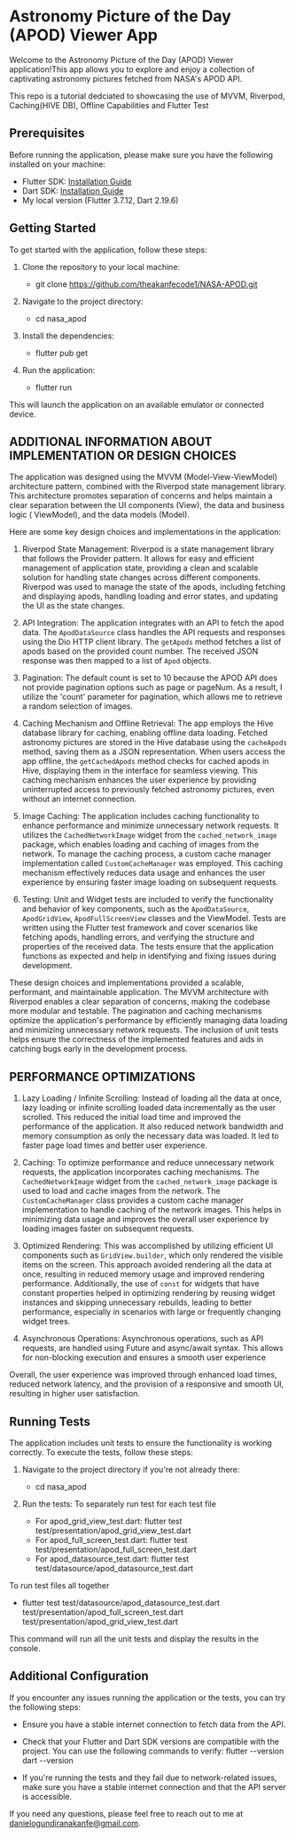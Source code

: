 # Astronomy Picture of the Day (APOD) Viewer App

Welcome to the Astronomy Picture of the Day (APOD) Viewer application!This app allows you to explore
and enjoy a collection of captivating astronomy pictures fetched from NASA's APOD API.

This repo is a tutorial dedciated to showcasing the use of MVVM, Riverpod, Caching(HIVE DB), Offline Capabilities and Flutter Test

## Prerequisites

Before running the application, please make sure you have the following installed on your machine:

- Flutter SDK: [Installation Guide](https://flutter.dev/docs/get-started/install)
- Dart SDK: [Installation Guide](https://dart.dev/get-dart)
- My local version (Flutter 3.7.12, Dart 2.19.6)

## Getting Started

To get started with the application, follow these steps:

1. Clone the repository to your local machine:
    - git clone https://github.com/theakanfecode1/NASA-APOD.git

2. Navigate to the project directory:
    - cd nasa_apod

3. Install the dependencies:
    - flutter pub get

4. Run the application:
    - flutter run

This will launch the application on an available emulator or connected device.

## ADDITIONAL INFORMATION ABOUT IMPLEMENTATION OR DESIGN CHOICES

The application was designed using the MVVM (Model-View-ViewModel) architecture pattern, combined
with the Riverpod state management library. This architecture promotes separation of concerns and
helps maintain a clear separation between the UI components (View), the data and business logic (
ViewModel), and the data models (Model).

Here are some key design choices and implementations in the application:

1. Riverpod State Management: Riverpod is a state management library that follows the Provider
   pattern. It allows for easy and efficient management of application state, providing a clean and
   scalable solution for handling state changes across different components. Riverpod was used to
   manage the state of the apods, including fetching and displaying apods, handling loading
   and error states, and updating the UI as the state changes.

2. API Integration: The application integrates with an API to fetch the apod data.
   The `ApodDataSource` class handles the API requests and responses using the Dio HTTP client
   library. The `getApods` method fetches a list of apods based on the provided count number. The
   received JSON response was then mapped to a list of `Apod` objects.

3. Pagination: The default count is set to 10 because the APOD API does not provide pagination
   options such
   as page or pageNum. As a result, I utilize the 'count' parameter for pagination, which allows me
   to
   retrieve a random selection of images.

4. Caching Mechanism and Offline Retrieval: The app employs the Hive database library for caching,
   enabling offline data loading.
   Fetched astronomy pictures are stored in the Hive database using the `cacheApods` method, saving
   them as a JSON representation.
   When users access the app offline, the `getCachedApods` method checks for cached apods in
   Hive, displaying them in the interface for seamless viewing.
   This caching mechanism enhances the user experience by providing uninterrupted access to
   previously fetched astronomy pictures, even without an internet connection.

5. Image Caching: The application includes caching functionality to enhance performance and minimize
   unnecessary network requests. It utilizes the `CachedNetworkImage` widget from
   the `cached_network_image` package, which enables loading and caching of images from the network.
   To manage the caching process, a custom cache manager implementation called `CustomCacheManager`
   was employed. This caching mechanism effectively reduces data usage and enhances the user
   experience by ensuring faster image loading on subsequent requests.

6. Testing: Unit and Widget tests are included to verify the functionality and behavior of key
   components, such
   as the `ApodDataSource`, `ApodGridView`, `ApodFullScreenView` classes and the ViewModel.
   Tests are written using the Flutter test framework and cover scenarios like fetching apods,
   handling errors, and verifying the structure and properties of the received data. The tests
   ensure that the application functions as expected and help in identifying and fixing issues
   during development.

These design choices and implementations provided a scalable, performant, and maintainable
application. The MVVM architecture with Riverpod enables a clear separation of concerns, making the
codebase more modular and testable. The pagination and caching mechanisms optimize the application's
performance by efficiently managing data loading and minimizing unnecessary network requests. The
inclusion of unit tests helps ensure the correctness of the implemented features and aids in
catching bugs early in the development process.

## PERFORMANCE OPTIMIZATIONS

1. Lazy Loading / Infinite Scrolling: Instead of loading all the data at once, lazy loading or
   infinite scrolling loaded data incrementally as the user scrolled. This reduced the initial load
   time and improved the performance of the application. It also reduced network bandwidth and
   memory consumption as only the necessary data was loaded. It led to faster page load times and
   better user experience.

2. Caching: To optimize performance and reduce unnecessary network requests, the application
   incorporates caching mechanisms. The `CachedNetworkImage` widget from the `cached_network_image`
   package is used to load and cache images from the network. The `CustomCacheManager` class
   provides a custom cache manager implementation to handle caching of the network images. This
   helps in minimizing data usage and improves the overall user experience by loading images faster
   on subsequent requests.

3. Optimized Rendering: This was accomplished by utilizing efficient UI components such
   as `GridView.builder`, which only rendered the visible items on the screen. This approach avoided
   rendering all the data at once, resulting in reduced memory usage and improved rendering
   performance. Additionally, the use of `const` for widgets that have constant properties helped in
   optimizing rendering by reusing widget instances and skipping unnecessary rebuilds, leading to
   better performance, especially in scenarios with large or frequently changing widget trees.

4. Asynchronous Operations: Asynchronous operations, such as API requests, are handled using Future
   and async/await syntax. This allows for non-blocking execution and ensures a smooth user
   experience

Overall, the user experience was improved through enhanced load times, reduced network latency, and
the provision of a responsive and smooth UI, resulting in higher user satisfaction.

## Running Tests

The application includes unit tests to ensure the functionality is working correctly. To execute the
tests, follow these steps:

1. Navigate to the project directory if you're not already there:
    - cd nasa_apod

2. Run the tests:
   To separately run test for each test file
    - For apod_grid_view_test.dart: flutter test test/presentation/apod_grid_view_test.dart
    - For apod_full_screen_test.dart: flutter test test/presentation/apod_full_screen_test.dart
    - For apod_datasource_test.dart: flutter test test/datasource/apod_datasource_test.dart

To run test files all together

- flutter test test/datasource/apod_datasource_test.dart
  test/presentation/apod_full_screen_test.dart
  test/presentation/apod_grid_view_test.dart

This command will run all the unit tests and display the results in the console.

## Additional Configuration

If you encounter any issues running the application or the tests, you can try the following steps:

- Ensure you have a stable internet connection to fetch data from the API.
- Check that your Flutter and Dart SDK versions are compatible with the project. You can use the
  following commands to verify:
  flutter --version
  dart --version

- If you're running the tests and they fail due to network-related issues, make sure you have a
  stable internet connection and that the API server is accessible.

If you need any questions, please feel free to reach out to me at
danielogundiranakanfe@gmail.com.
